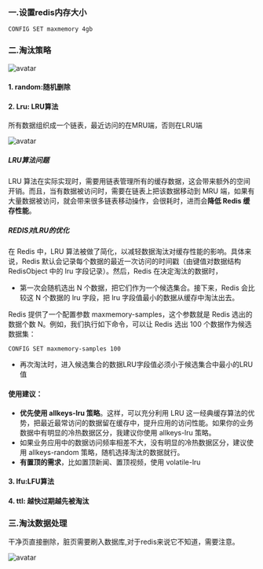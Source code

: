 ### 一.设置redis内存大小

```
CONFIG SET maxmemory 4gb
```

### 二.淘汰策略

![avatar](https://static001.geekbang.org/resource/image/04/f6/04bdd13b760016ec3b30f4b02e133df6.jpg)

#### 

#### 1. random:随机删除

#### 2. Lru: LRU算法 

所有数据组织成一个链表，最近访问的在MRU端，否则在LRU端

![avatar](https://static001.geekbang.org/resource/image/02/y5/0201f85c84203300ae4085c60e955yy5.jpg)

##### LRU算法问题

LRU 算法在实际实现时，需要用链表管理所有的缓存数据，这会带来额外的空间开销。而且，当有数据被访问时，需要在链表上把该数据移动到 MRU 端，如果有大量数据被访问，就会带来很多链表移动操作，会很耗时，进而会**降低 Redis 缓存性能**。

##### REDIS对LRU的优化

在 Redis 中，LRU 算法被做了简化，以减轻数据淘汰对缓存性能的影响。具体来说，Redis 默认会记录每个数据的最近一次访问的时间戳（由键值对数据结构 RedisObject 中的 lru 字段记录）。然后，Redis 在决定淘汰的数据时，

* 第一次会随机选出 N 个数据，把它们作为一个候选集合。接下来，Redis 会比较这 N 个数据的 lru 字段，把 lru 字段值最小的数据从缓存中淘汰出去。

Redis 提供了一个配置参数 maxmemory-samples，这个参数就是 Redis 选出的数据个数 N。例如，我们执行如下命令，可以让 Redis 选出 100 个数据作为候选数据集：

```
CONFIG SET maxmemory-samples 100
```

* 再次淘汰时，进入候选集合的数据LRU字段值必须小于候选集合中最小的LRU值

#### 使用建议：

* **优先使用 allkeys-lru 策略**。这样，可以充分利用 LRU 这一经典缓存算法的优势，把最近最常访问的数据留在缓存中，提升应用的访问性能。如果你的业务数据中有明显的冷热数据区分，我建议你使用 allkeys-lru 策略。
* 如果业务应用中的数据访问频率相差不大，没有明显的冷热数据区分，建议使用 allkeys-random 策略，随机选择淘汰的数据就行。
* **有置顶的需求**，比如置顶新闻、置顶视频，使用 volatile-lru 

#### 3. lfu:LFU算法

####  4. ttl: 越快过期越先被淘汰

### 三.淘汰数据处理

干净页直接删除，脏页需要刷入数据库,对于redis来说它不知道，需要注意。

![avatar](https://static001.geekbang.org/resource/image/95/5e/953e48912yy9515abf9db588d447cc5e.jpg)

